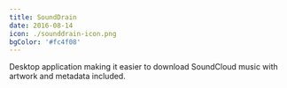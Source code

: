 ```yaml
---
title: SoundDrain
date: 2016-08-14
icon: ./sounddrain-icon.png
bgColor: '#fc4f08'
---
```

Desktop application making it easier to download SoundCloud music with artwork and metadata included. 
<!--more-->
